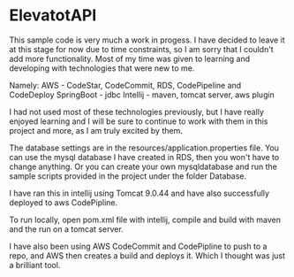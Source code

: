 ElevatotAPI 
==================================================

This sample code is very much a work in progess. 
I have decided to leave it at this stage for now due to time constraints, so I am sorry that I couldn't add more functionality. 
Most of my time was given to learning and developing with technologies that were new to me.

Namely: 
AWS - CodeStar, CodeCommit, RDS, CodePipeline and CodeDeploy
SpringBoot - jdbc
Intellij - maven, tomcat server, aws plugin

I had not used most of these technologies previously, but I have really enjoyed learning and I will be sure to continue to work with them in this project and more, as I am truly excited by them.

The database settings are in the resources/application.properties file.
You can use the mysql database I have created in RDS, then you won't have to change anything.
Or you can create your own mysqldatabase and run the sample scripts provided in the project under the folder Database.

I have ran this in intellij using Tomcat 9.0.44 and have also successfully deployed to aws CodePipline.

To run locally, open pom.xml file with intellij, compile and build with maven and the run on a tomcat server.

I have also been using AWS CodeCommit and CodePipline to push to a repo, and AWS then creates a build and deploys it. Which I thought was just a brilliant tool.
